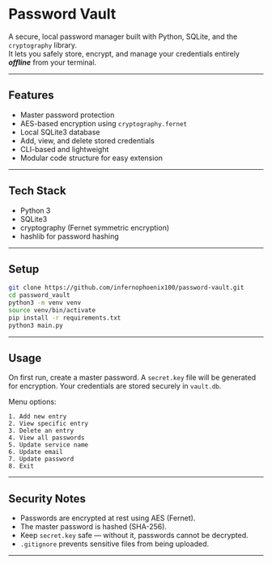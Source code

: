 # Password Vault

A secure, local password manager built with Python, SQLite, and the `cryptography` library.  
It lets you safely store, encrypt, and manage your credentials entirely ***offline*** from your terminal.

---

## Features

- Master password protection
- AES-based encryption using `cryptography.fernet`
- Local SQLite3 database
- Add, view, and delete stored credentials
- CLI-based and lightweight
- Modular code structure for easy extension

---

## Tech Stack

- Python 3
- SQLite3
- cryptography (Fernet symmetric encryption)
- hashlib for password hashing

---

## Setup

```bash
git clone https://github.com/infernophoenix100/password-vault.git
cd password_vault
python3 -m venv venv
source venv/bin/activate
pip install -r requirements.txt
python3 main.py
```

---

## Usage

On first run, create a master password.
A `secret.key` file will be generated for encryption.
Your credentials are stored securely in `vault.db`.

Menu options:

```
1. Add new entry  
2. View specific entry  
3. Delete an entry  
4. View all passwords  
5. Update service name  
6. Update email  
7. Update password  
8. Exit

```

---

## Security Notes

- Passwords are encrypted at rest using AES (Fernet).
- The master password is hashed (SHA-256).
- Keep `secret.key` safe — without it, passwords cannot be decrypted.
- `.gitignore` prevents sensitive files from being uploaded.

---
